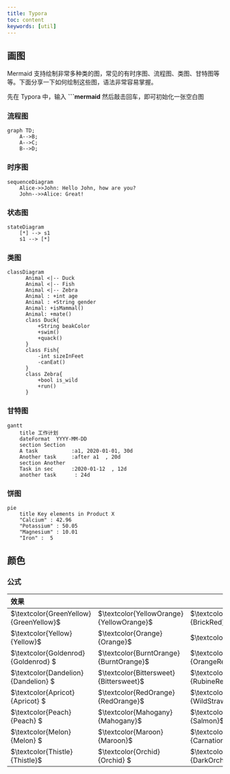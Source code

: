 ```yaml
---
title: Typora
toc: content
keywords: [util]
---
```




## 画图

Mermaid 支持绘制非常多种类的图，常见的有时序图、流程图、类图、甘特图等等。下面分享一下如何绘制这些图，语法非常容易掌握。

先在 Typora 中，输入 **```mermaid** 然后敲击回车，即可初始化一张空白图

### 流程图

```mermaid
graph TD;
    A-->B;
    A-->C;
    B-->D;
```

### 时序图

```mermaid
sequenceDiagram
    Alice->>John: Hello John, how are you?
    John-->>Alice: Great!
```

### 状态图

```mermaid
stateDiagram
    [*] --> s1
    s1 --> [*]
```

### 类图

```mermaid
classDiagram
      Animal <|-- Duck
      Animal <|-- Fish
      Animal <|-- Zebra
      Animal : +int age
      Animal : +String gender
      Animal: +isMammal()
      Animal: +mate()
      class Duck{
          +String beakColor
          +swim()
          +quack()
      }
      class Fish{
          -int sizeInFeet
          -canEat()
      }
      class Zebra{
          +bool is_wild
          +run()
      }
```

### 甘特图

```mermaid
gantt
    title 工作计划
    dateFormat  YYYY-MM-DD
    section Section
    A task           :a1, 2020-01-01, 30d
    Another task     :after a1  , 20d
    section Another
    Task in sec      :2020-01-12  , 12d
    another task      : 24d
```

### 饼图

```mermaid
pie
    title Key elements in Product X
    "Calcium" : 42.96
    "Potassium" : 50.05
    "Magnesium" : 10.01
    "Iron" :  5
```

## 颜色

### 公式

| 效果                                   |                                          |                                              |                                     |
| :------------------------------------- | ---------------------------------------- | -------------------------------------------- | ----------------------------------- |
| $\textcolor{GreenYellow}{GreenYellow}$ | $\textcolor{YellowOrange}{YellowOrange}$ | $\textcolor{BrickRed}{BrickRed}$             | $\textcolor{Magenta}{Magenta} $     |
| $\textcolor{Yellow}{Yellow}$           | $\textcolor{Orange}{Orange}$             | $\textcolor{Red}{Red}$                       | $\textcolor{VioletRed}{VioletRed}$  |
| $\textcolor{Goldenrod}{Goldenrod} $    | $\textcolor{BurntOrange}{BurntOrange}$   | $\textcolor{OrangeRed}{OrangeRed}$           | $\textcolor{Rhodamine}{Rhodamine} $ |
| $\textcolor{Dandelion}{Dandelion} $    | $\textcolor{Bittersweet}{Bittersweet}$   | $\textcolor{RubineRed}{RubineRed}$           | $\textcolor{Mulberry}{Mulberry}$    |
| $\textcolor{Apricot}{Apricot} $        | $\textcolor{RedOrange}{RedOrange}$       | $\textcolor{WildStrawberry}{WildStrawberry}$ | $\textcolor{RedViolet}{RedViolet}$  |
| $\textcolor{Peach}{Peach} $            | $\textcolor{Mahogany}{Mahogany}$         | $\textcolor{Salmon}{Salmon}$                 | $\textcolor{Fuchsia}{Fuchsia}$      |
| $\textcolor{Melon}{Melon} $            | $\textcolor{Maroon}{Maroon}$             | $\textcolor{CarnationPink}{CarnationPink}$   | $\textcolor{Lavender}{Lavender} $   |
| $\textcolor{Thistle}{Thistle}$         | $\textcolor{Orchid}{Orchid} $            | $\textcolor{DarkOrchid}{DarkOrchid}$         | $\textcolor{Purple}{Purple} $       |

